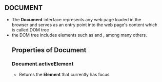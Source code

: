 ## DOCUMENT
* The **Document** interface represents any web page loaded in the browser and serves as an entry point into the web page's content which is called DOM tree
* the DOM tree includes elements such as <body> and <table>, among many others.

## Properties of Document

### Document.activeElement
* Returns the **Element** that currently has focus

